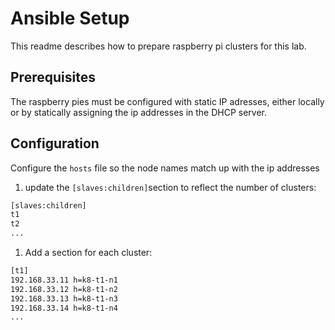 # Ansible Setup

This readme describes how to prepare raspberry pi clusters for this lab.

## Prerequisites

The raspberry pies must be configured with static IP adresses, either locally or by statically assigning the ip addresses in the DHCP server.

## Configuration

Configure the `hosts` file so the node names match up with the ip addresses

1. update the `[slaves:children]`section to reflect the number of clusters:

```sh
[slaves:children]
t1
t2
...
```

1. Add a section for each cluster:

```sh
[t1]
192.168.33.11 h=k8-t1-n1
192.168.33.12 h=k8-t1-n2
192.168.33.13 h=k8-t1-n3
192.168.33.14 h=k8-t1-n4
...
```

